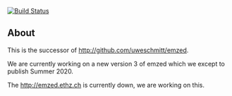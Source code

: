 [![Build Status](https://travis-ci.org/uweschmitt/emzed2.png?branch=master)](https://travis-ci.org/uweschmitt/emzed2)

About
-----

This is the successor of http://github.com/uweschmitt/emzed.

We are currently working on a new version 3 of emzed which we except to publish Summer 2020.

The http://emzed.ethz.ch is currently down, we are working on this.
